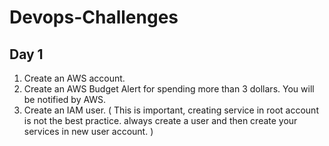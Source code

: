 # Devops-Challenges

## Day 1

1. Create an AWS account.
2. Create an AWS Budget Alert for spending more than 3 dollars. You will be notified by AWS.
3. Create an IAM user. ( This is important, creating service in root account is not the best practice. always create a user and then create your services in new user account. )
